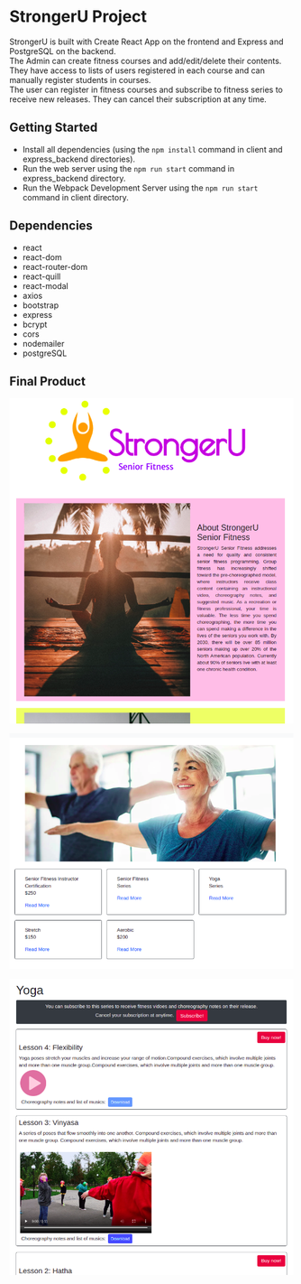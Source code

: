 # StrongerU Project

StrongerU is built with Create React App on the frontend and Express and PostgreSQL on the backend.  
The Admin can create fitness courses and add/edit/delete their contents. They have access to lists of users registered in each course and can manually register students in courses.  
The user can register in fitness courses and subscribe to fitness series to receive new releases. They can cancel their subscription at any time.

## Getting Started

- Install all dependencies (using the `npm install` command in client  and express_backend directories).
- Run the web server using the `npm run start` command in express_backend directory.
- Run the  Webpack Development Server using the `npm run start` command in client directory.


## Dependencies

* react
* react-dom
* react-router-dom
* react-quill
* react-modal
* axios
* bootstrap
* express
* bcrypt
* cors
* nodemailer
* postgreSQL


## Final Product


!["HomePage"](https://github.com/MitraNami/final_project/blob/main/docs/homepage.png?raw=true)

!["Courses"](https://github.com/MitraNami/final_project/blob/main/docs/courses.png?raw=true)

!["Course"](https://github.com/MitraNami/final_project/blob/main/docs/course.png?raw=true)

